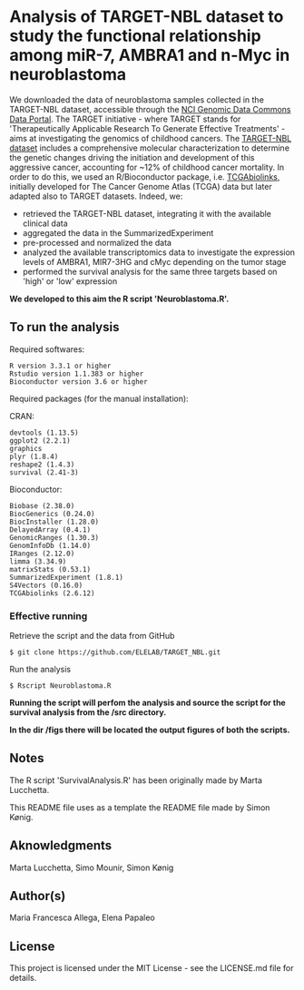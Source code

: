 # Analysis of TARGET-NBL dataset to study the functional relationship among miR-7, AMBRA1 and n-Myc in neuroblastoma
We downloaded the data of neuroblastoma samples collected in the TARGET-NBL dataset, accessible through the [NCI Genomic Data Commons Data Portal](https://portal.gdc.cancer.gov/). The TARGET initiative - where TARGET stands for 'Therapeutically Applicable Research To Generate Effective Treatments' - aims at investigating the genomics of childhood cancers. The [TARGET-NBL dataset](https://ocg.cancer.gov/programs/target/projects/neuroblastoma) includes a comprehensive molecular characterization to determine the genetic changes driving the initiation and development of this aggressive cancer, accounting for ~12% of childhood cancer mortality.
In order to do this, we used an R/Bioconductor package, i.e. [TCGAbiolinks](https://www.ncbi.nlm.nih.gov/pubmed/26704973), initially developed for The Cancer Genome Atlas (TCGA) data but later adapted also to TARGET datasets.
Indeed, we:
- retrieved the TARGET-NBL dataset, integrating it with the available clinical data
- aggregated the data in the SummarizedExperiment
- pre-processed and normalized the data
- analyzed the available transcriptomics data to investigate the expression levels of AMBRA1, MIR7-3HG and cMyc depending on the tumor stage
- performed the survival analysis for the same three targets based on 'high' or 'low' expression

**We developed to this aim the R script 'Neuroblastoma.R'.**
## To run the analysis
Required softwares:
```
R version 3.3.1 or higher
Rstudio version 1.1.383 or higher
Bioconductor version 3.6 or higher
```
Required packages (for the manual installation):

CRAN:
```
devtools (1.13.5)
ggplot2 (2.2.1)
graphics
plyr (1.8.4)
reshape2 (1.4.3)
survival (2.41-3)
```
Bioconductor:
```
Biobase (2.38.0)
BiocGenerics (0.24.0)
BiocInstaller (1.28.0)
DelayedArray (0.4.1)
GenomicRanges (1.30.3)
GenomInfoDb (1.14.0)
IRanges (2.12.0)
limma (3.34.9)
matrixStats (0.53.1)
SummarizedExperiment (1.8.1)
S4Vectors (0.16.0)
TCGAbiolinks (2.6.12)
```
### Effective running
Retrieve the script and the data from GitHub
```
$ git clone https://github.com/ELELAB/TARGET_NBL.git
```
Run the analysis
```
$ Rscript Neuroblastoma.R
```
**Running the script will perfom the analysis and source the script for the survival analysis from the /src directory.**

**In the dir /figs there will be located the output figures of both the scripts.**

## Notes 
The R script 'SurvivalAnalysis.R' has been originally made by Marta Lucchetta.

This README file uses as a template the README file made by Simon Kønig.

## Aknowledgments
Marta Lucchetta, Simo Mounir, Simon Kønig

## Author(s)
Maria Francesca Allega, Elena Papaleo

## License
This project is licensed under the MIT License - see the LICENSE.md file for details.
